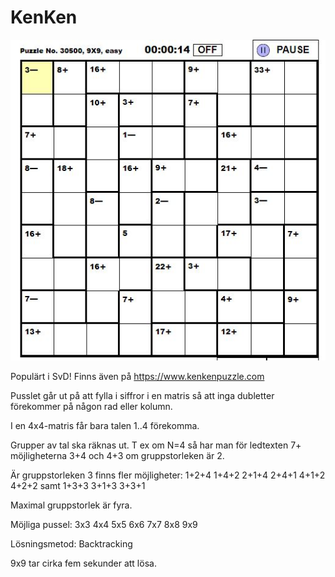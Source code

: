 # KenKen

![9x9](9x9.JPG "9x9")

Populärt i SvD! Finns även på https://www.kenkenpuzzle.com

Pusslet går ut på att fylla i siffror i en matris så att inga dubletter förekommer på någon rad eller kolumn.

I en 4x4-matris får bara talen 1..4 förekomma.

Grupper av tal ska räknas ut.
T ex om N=4 så har man för ledtexten 7+ möjligheterna 3+4 och 4+3 om gruppstorleken är 2. 

Är gruppstorleken 3 finns fler möjligheter:
1+2+4 1+4+2 2+1+4 2+4+1 4+1+2 4+2+2
samt 1+3+3 3+1+3 3+3+1

Maximal gruppstorlek är fyra.

Möjliga pussel: 3x3 4x4 5x5 6x6 7x7 8x8 9x9

Lösningsmetod: Backtracking

9x9 tar cirka fem sekunder att lösa.